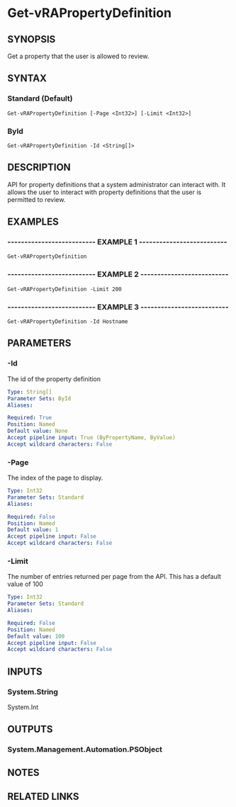 # Get-vRAPropertyDefinition

## SYNOPSIS
Get a property that the user is allowed to review.

## SYNTAX

### Standard (Default)
```
Get-vRAPropertyDefinition [-Page <Int32>] [-Limit <Int32>]
```

### ById
```
Get-vRAPropertyDefinition -Id <String[]>
```

## DESCRIPTION
API for property definitions that a system administrator can interact with.
It allows the user to interact 
with property definitions that the user is permitted to review.

## EXAMPLES

### -------------------------- EXAMPLE 1 --------------------------
```
Get-vRAPropertyDefinition
```

### -------------------------- EXAMPLE 2 --------------------------
```
Get-vRAPropertyDefinition -Limit 200
```

### -------------------------- EXAMPLE 3 --------------------------
```
Get-vRAPropertyDefinition -Id Hostname
```

## PARAMETERS

### -Id
The id of the property definition

```yaml
Type: String[]
Parameter Sets: ById
Aliases: 

Required: True
Position: Named
Default value: None
Accept pipeline input: True (ByPropertyName, ByValue)
Accept wildcard characters: False
```

### -Page
The index of the page to display.

```yaml
Type: Int32
Parameter Sets: Standard
Aliases: 

Required: False
Position: Named
Default value: 1
Accept pipeline input: False
Accept wildcard characters: False
```

### -Limit
The number of entries returned per page from the API.
This has a default value of 100

```yaml
Type: Int32
Parameter Sets: Standard
Aliases: 

Required: False
Position: Named
Default value: 100
Accept pipeline input: False
Accept wildcard characters: False
```

## INPUTS

### System.String
System.Int

## OUTPUTS

### System.Management.Automation.PSObject

## NOTES

## RELATED LINKS

